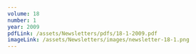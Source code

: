 ```yaml
---
volume: 18
number: 1
year: 2009
pdfLink: /assets/Newsletters/pdfs/18-1-2009.pdf
imageLink: /assets/Newsletters/images/newsletter-18-1.png
---
```

